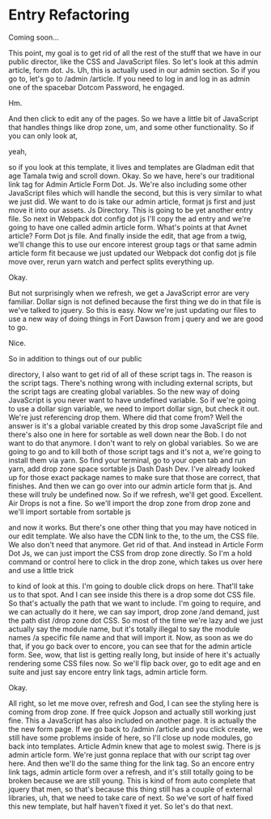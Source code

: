 # Entry Refactoring

Coming soon...

This point, my goal is to get rid of all the rest of the stuff that we have in our
public director, like the CSS and JavaScript files. So let's look at this admin
article, form dot. Js. Uh, this is actually used in our admin section. So if you go
to, let's go to /admin /article. If you need to log in and log in as admin one of the
spacebar Dotcom Password, he engaged.

Hm.

And then click to edit any of the pages. So we have a little bit of JavaScript that
handles things like drop zone, um, and some other functionality. So if you can only
look at,

yeah,

so if you look at this template, it lives and templates are Gladman edit that age
Tamala twig and scroll down. Okay. So we have, here's our traditional link tag for
Admin Article Form Dot. Js. We're also including some other JavaScript files which
will handle the second, but this is very similar to what we just did. We want to do
is take our admin article, format js first and just move it into our assets. Js
Directory. This is going to be yet another entry file. So next in Webpack dot config
dot js I'll copy the ad entry and we're going to have one called admin article form.
What's points at that Avnet article? Form Dot js file. And finally inside the edit,
that age from a twig, we'll change this to use our encore interest group tags or that
same admin article form fit because we just updated our Webpack dot config dot js
file move over, rerun yarn watch and perfect splits everything up.

Okay.

But not surprisingly when we refresh, we get a JavaScript error are very familiar.
Dollar sign is not defined because the first thing we do in that file is we've talked
to jquery. So this is easy. Now we're just updating our files to use a new way of
doing things in Fort Dawson from j query and we are good to go.

Nice.

So in addition to things out of our public

directory, I also want to get rid of all of these script tags in. The reason is the
script tags. There's nothing wrong with including external scripts, but the script
tags are creating global variables. So the new way of doing JavaScript is you never
want to have undefined variable. So if we're going to use a dollar sign variable, we
need to import dollar sign, but check it out. We're just referencing drop them. Where
did that come from? Well the answer is it's a global variable created by this drop
some JavaScript file and there's also one in here for sortable as well down near the
Bob. I do not want to do that anymore. I don't want to rely on global variables. So
we are going to go and to kill both of those script tags and it's not a, we're going
to install them via yarn. So find your terminal, go to your open tab and run yarn,
add drop zone space sortable js Dash Dash Dev. I've already looked up for those exact
package names to make sure that those are correct, that finishes. And then we can go
over into our admin article form that js. And these will truly be undefined now. So
if we refresh, we'll get good. Excellent. Air Drops is not a fine. So we'll import
the drop zone from drop zone and we'll import sortable from sortable js

and now it works. But there's one other thing that you may have noticed in our edit
template. We also have the CDN link to the, to the um, the CSS file. We also don't
need that anymore. Get rid of that. And instead in Article Form Dot Js, we can just
import the CSS from drop zone directly. So I'm a hold command or control here to
click in the drop zone, which takes us over here and use a little trick

to kind of look at this. I'm going to double click drops on here. That'll take us to
that spot. And I can see inside this there is a drop some dot CSS file. So that's
actually the path that we want to include. I'm going to require, and we can actually
do it here, we can say import, drop zone /and demand, just the path dist /drop zone
dot CSS. So most of the time we're lazy and we just actually say the module name, but
it's totally illegal to say the module names /a specific file name and that will
import it. Now, as soon as we do that, if you go back over to encore, you can see
that for the admin article form. See, wow, that list is getting really long, but
inside of here it's actually rendering some CSS files now. So we'll flip back over,
go to edit age and en suite and just say encore entry link tags, admin article form.

Okay.

All right, so let me move over, refresh and God, I can see the styling here is coming
from drop zone. If free quick Jopson and actually still working just fine. This a
JavaScript has also included on another page. It is actually the the new form page.
If we go back to /admin /article and you click create, we still have some problems
inside of here, so I'll close up node modules, go back into templates. Article Admin
knew that age to molest swig. There is js admin article form. We're just gonna
replace that with our script tag over here. And then we'll do the same thing for the
link tag. So an encore entry link tags, admin article form over a refresh, and it's
still totally going to be broken because we are still young. This is kind of from
auto complete that jquery that men, so that's because this thing still has a couple
of external libraries, uh, that we need to take care of next. So we've sort of half
fixed this new template, but half haven't fixed it yet. So let's do that next.